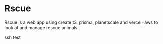 # Rscue

Rscue is a web app using create t3, prisma, planetscale and vercel+aws to look at and manage rescue animals.

ssh test
